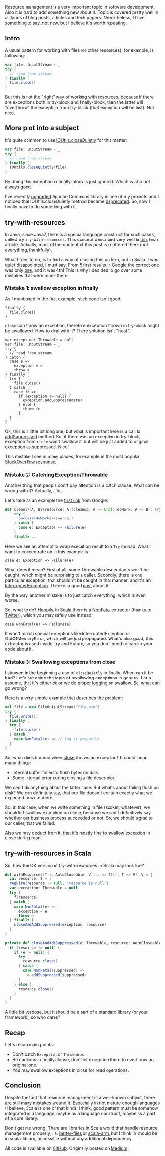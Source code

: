 Resource management is a very important topic in software development. Also it is hard to add something new about it. Topic is covered pretty well in all kinds of blog posts, articles and tech papers. Nevertheless, I have something to say, not new, but I believe it's worth repeating.

## Intro

A usual pattern for working with files (or other resources), for example, is following:

```scala
var file: InputStream = _
try {
  // read from stream
} finally {
  file.close()
}
```

But this is not the "right" way of working with resources, because if there are exceptions both in try-block and finally-block, then the latter will "overthrow" the exception from try-block (that exception will be lost). Not nice.

## More plot into a subject

It's quite common to use [IOUtils.closeQuietly](https://commons.apache.org/proper/commons-io/javadocs/api-2.5/org/apache/commons/io/IOUtils.html#closeQuietly(java.io.Closeable)) for this matter:

```scala
var file: InputStream = _
try {
  // read from stream
} finally {
  IOUtils.closeQuietly(file)
}
```

By doing this exception in finally-block is just ignored. Which is also not always good.

I've recently [upgraded](https://commons.apache.org/proper/commons-io/upgradeto2_6.html) Apache Commons library in one of my projects and I noticed that IOUtils.closeQuietly method became [deprecated](https://docs.oracle.com/javase/7/docs/technotes/guides/javadoc/deprecation/deprecation.html). So, now I finally have to do something with it.

## try-with-resources

In Java, since Java7, there is a special language construct for such cases, called try `try-with-resources`. This concept described very well in [this](http://www.oracle.com/technetwork/articles/java/trywithresources-401775.html) tech article. Actually, most of the content of this post is scattered there (not everything, thankfully).

What I tried to do, is to find a way of reusing this pattern, but in Scala. I was quiet disappointed, I must say. From 5 first results in [Google](https://www.google.com/search?q=scala+try+with+resources) the correct one was only [one](https://codereview.stackexchange.com/questions/79267/scala-trywith-that-closes-resources-automatically), and it was 4th! This is why I decided to go over some mistakes that were made there.

### Mistake 1: swallow exception in finally

As I mentioned in the first example, such code isn't good:

```
finally {
  file.close()
}
```

`close` can throw an exception, therefore exception thrown in try-block might be swallowed. How to deal with it? There solution isn't "neat".

```
var exception: Throwable = null
var file: InputStream = _
try {
  // read from stream
} catch {
  case e =>
    exception = e
    throw e
} finally {
  try {
    file.close()
  } catch {
    case fe =>
      if (exception != null) {
        exception.addSuppressed(fe)
      } else {
        throw fe
      }
  }
}
```

Ok, this is a little bit long one, but what is important here is a call to [addSuppressed](https://docs.oracle.com/javase/7/docs/api/java/lang/Throwable.html#addSuppressed(java.lang.Throwable)) method. So, if there was an exception in try-block, exception from `close` won't swallow it, but will be just added to original exception as suppressed. Nice!

This mistake I see in many places, for example in the most popular [StackOverflow](https://stackoverflow.com/questions/39866000/java-try-with-resource-not-working-with-scala) [response](https://stackoverflow.com/a/39868021/426397).

### Mistake 2: Catching Exception/Throwable

Another thing that people don't pay attention is a catch clause. What can be wrong with it? Actually, a lot.

Let's take as an example the [first link](https://www.phdata.io/try-with-resources-in-scala/) from Google:

```scala
def cleanly[A, B](resource: A)(cleanup: A => Unit)(doWork: A => B): Try[B] = {
    try {
      Success(doWork(resource))
    } catch {
      case e: Exception => Failure(e)
    }
    finally ...
```

Here we see an attempt to wrap execution result to a `Try` monad. What I want to concentrate on in this example is

```
case e: Exception => Failure(e)
```

What does it mean? First of all, some Throwable descendants won't be caught, which might be surprising to a caller. Secondly, there is one particular exception, that shouldn't be caught in that manner, and it's an [InterruptedException](https://docs.oracle.com/javase/7/docs/api/java/lang/InterruptedException.html). There is a good [post](https://stackoverflow.com/a/3976377/426397) about it.

By the way, another mistake is to just catch everything, which is even worse.

So, what to do? Happily, in Scala there is a [NonFatal](http://www.scala-lang.org/api/current/scala/util/control/NonFatal$.html) extractor (thanks to [Twitter](http://twitter.github.io/effectivescala/#Error%20handling-Handling%20exceptions)), which you may safely use instead:

```
case NonFatal(e) => Failure(e)
```

It won't match special exceptions like InterruptedException or OutOfMemoryError, which will be just propagated. What's also good, this extractor is used inside Try and Future, so you don't need to care in your code about it.

### Mistake 3: Swallowing exceptions from close

I showed in the beginning a use of `closeQuietly` in finally. When can it be bad? Let's put aside the topic of swallowing exceptions in general. Let's assume, that it's either ok or we do proper logging on swallow. So, what can go wrong?

Here is a very simple example that describes the problem:

```scala
val file = new FileOutputStream("file.bin")
try {
  file.write(1)
} finally {
  try {
    file.close()
  } catch {
    case NonFatal(e) => // log it properly!
  }
}
```

So, what does it mean when [close](http://hg.openjdk.java.net/jdk9/jdk9/jdk/file/tip/src/java.base/share/classes/java/io/FileOutputStream.java) throws an exception? It could mean many things:
* Internal buffer failed to flush bytes on disk.
* Some internal error during closing a file descriptor.

We can't do anything about the latter case. But what's about failing flush on disk? We can definitely say, that our file doesn't contain exactly what we expected to write there.

So, in this case, when we write something in file (socket, whatever), we shouldn't swallow exception on close, because we can't definitively say whether our business process succeeded or not. So, we should signal to our caller, that we failed.

Also we may deduct from it, that it's mostly fine to swallow exception in close during read.

## try-with-resources in Scala

So, how the OK version of try-with-resources in Scala may look like?

```scala
def withResources[T <: AutoCloseable, V](r: => T)(f: T => V): V = {
  val resource: T = r
  require(resource != null, "resource is null")
  var exception: Throwable = null
  try {
    f(resource)
  } catch {
    case NonFatal(e) =>
      exception = e
      throw e
  } finally {
    closeAndAddSuppressed(exception, resource)
  }
}

private def closeAndAddSuppressed(e: Throwable, resource: AutoCloseable): Unit = {
  if (resource != null) {
    if (e != null) {
      try {
        resource.close()
      } catch {
        case NonFatal(suppressed) =>
          e.addSuppressed(suppressed)
      }
    } else {
      resource.close()
    }
  }
}
```

A little bit verbose, but it should be a part of a standard library (or your framework), so who cares?

## Recap

Let's recap main points:
* Don't catch `Exception` or `Throwable`.
* Be cautious in finally clause, don't let exception there to overthrow an original one.
* You may swallow exceptions in close for read operations.

## Conclusion

Despite the fact that resource management is a well-known subject, there are still many mistakes around it. Especially in not mature enough languages (I believe, Scala is one of that kind). I think, good pattern must be somehow integrated in a language, maybe as a language construct, maybe as a part of a core library.

Don't get me wrong. There are libraries in Scala world that handle resource management properly, i.e. [better-files](https://github.com/pathikrit/better-files/) or [scala-arm](https://github.com/jsuereth/scala-arm/), but I think in should be in scala-library, accessible without any additional dependency.

All code is available on [GitHub](https://github.com/dkomanov/stuff/tree/master/src/com/komanov/io). Originally posted on [Medium]().
